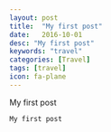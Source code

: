 ```yaml
---
layout: post
title:  "My first post"
date:   2016-10-01
desc: "My first post"
keywords: "travel"
categories: [Travel]
tags: [travel]
icon: fa-plane
---
```


My first post

```
My first post
```
